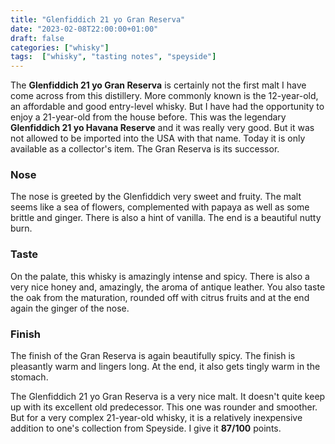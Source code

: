 ```yaml
---
title: "Glenfiddich 21 yo Gran Reserva"
date: "2023-02-08T22:00:00+01:00"
draft: false
categories: ["whisky"]
tags:  ["whisky", "tasting notes", "speyside"]
---
```


The **Glenfiddich 21 yo Gran Reserva** is certainly not the first malt I have come across from this distillery. More commonly known is the 12-year-old, an affordable and good entry-level whisky. But I have had the opportunity to enjoy a 21-year-old from the house before. This was the legendary **Glenfiddich 21 yo Havana Reserve** and it was really very good. But it was not allowed to be imported into the USA with that name. Today it is only available as a collector's item. The Gran Reserva is its successor.

### Nose

The nose is greeted by the Glenfiddich very sweet and fruity. The malt seems like a sea of flowers, complemented with papaya as well as some brittle and ginger. There is also a hint of vanilla. The end is a beautiful nutty burn.

### Taste

On the palate, this whisky is amazingly intense and spicy. There is also a very nice honey and, amazingly, the aroma of antique leather. You also taste the oak from the maturation, rounded off with citrus fruits and at the end again the ginger of the nose.

### Finish

The finish of the Gran Reserva is again beautifully spicy. The finish is pleasantly warm and lingers long. At the end, it also gets tingly warm in the stomach.

The Glenfiddich 21 yo Gran Reserva is a very nice malt. It doesn't quite keep up with its excellent old predecessor. This one was rounder and smoother. But for a very complex 21-year-old whisky, it is a relatively inexpensive addition to one's collection from Speyside. I give it **87/100** points.
